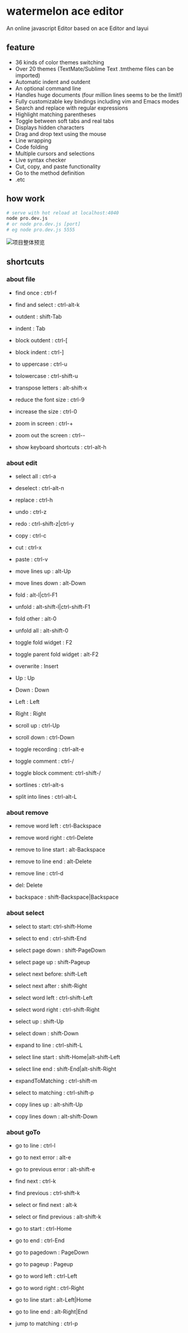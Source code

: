 # watermelon ace editor

An online javascript Editor based on ace Editor and layui

## feature

- 36 kinds of color themes switching
- Over 20 themes (TextMate/Sublime Text .tmtheme files can be imported)
- Automatic indent and outdent
- An optional command line
- Handles huge documents (four million lines seems to be the limit!)
- Fully customizable key bindings including vim and Emacs modes
- Search and replace with regular expressions
- Highlight matching parentheses
- Toggle between soft tabs and real tabs
- Displays hidden characters
- Drag and drop text using the mouse
- Line wrapping
- Code folding
- Multiple cursors and selections
- Live syntax checker
- Cut, copy, and paste functionality
- Go to the method definition
- .etc

## how work

``` bash
# serve with hot reload at localhost:4040
node pro.dev.js
# or node pro.dev.js [port]
# eg node pro.dev.js 5555
```

![项目整体预览](https://user-images.githubusercontent.com/18508817/44247661-9525d700-a218-11e8-9225-7462f7c79b61.png)

## shortcuts

### about file

- find once : ctrl-f
- find and select : ctrl-alt-k

- outdent : shift-Tab
- indent : Tab
- block outdent : ctrl-[
- block indent : ctrl-]

- to uppercase : ctrl-u
- tolowercase : ctrl-shift-u
- transpose letters : alt-shift-x

- reduce the font size : ctrl-9
- increase the size : ctrl-0

- zoom in screen : ctrl-+
- zoom out the screen : ctrl--

- show keyboard shortcuts : ctrl-alt-h

### about edit

- select all : ctrl-a
- deselect : ctrl-alt-n

- replace : ctrl-h

- undo : ctrl-z
- redo : ctrl-shift-z|ctrl-y

- copy : ctrl-c
- cut : ctrl-x
- paste : ctrl-v

- move lines up : alt-Up
- move lines down : alt-Down

- fold : alt-l|ctrl-F1
- unfold : alt-shift-l|ctrl-shift-F1
- fold other : alt-0
- unfold all : alt-shift-0

- toggle fold widget : F2
- toggle parent fold widget : alt-F2

- overwrite : Insert

- Up : Up
- Down : Down
- Left : Left
- Right : Right

- scroll up : ctrl-Up
- scroll down : ctrl-Down

- toggle recording : ctrl-alt-e
- toggle comment : ctrl-/
- toggle block comment: ctrl-shift-/

- sortlines : ctrl-alt-s
- split into lines : ctrl-alt-L

### about remove

- remove word left : ctrl-Backspace
- remove word right : ctrl-Delete
- remove to line start : alt-Backspace
- remove to line end : alt-Delete
- remove line : ctrl-d

- del: Delete
- backspace : shift-Backspace|Backspace

### about select

- select to start: ctrl-shift-Home
- select to end : ctrl-shift-End
- select page down : shift-PageDown
- select page up : shift-Pageup

- select next before: shift-Left
- select next after : shift-Right
- select word left : ctrl-shift-Left
- select word right : ctrl-shift-Right

- select up : shift-Up
- select down : shift-Down
- expand to line : ctrl-shift-L

- select line start : shift-Home|alt-shift-Left
- select line end : shift-End|alt-shift-Right

- expandToMatching : ctrl-shift-m
- select to matching : ctrl-shift-p

- copy lines up : alt-shift-Up
- copy lines down : alt-shift-Down

### about goTo

- go to line : ctrl-l

- go to next error : alt-e
- go to previous error : alt-shift-e

- find next : ctrl-k
- find previous : ctrl-shift-k
- select or find next : alt-k
- select or find previous : alt-shift-k

- go to start : ctrl-Home
- go to end : ctrl-End
- go to pagedown : PageDown
- go to pageup : Pageup

- go to word left : ctrl-Left
- go to word right : ctrl-Right
- go to line start : alt-Left|Home
- go to line end : alt-Right|End

- jump to matching : ctrl-p
